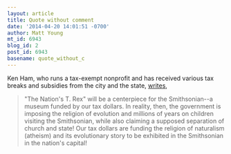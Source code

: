 ```yaml
---
layout: article
title: Quote without comment
date: '2014-04-20 14:01:51 -0700'
author: Matt Young
mt_id: 6943
blog_id: 2
post_id: 6943
basename: quote_without_c
---
```

Ken Ham, who runs a tax-exempt nonprofit and has received various tax breaks and subsidies from the city and the state, [writes](http://blogs.answersingenesis.org/blogs/ken-ham/2014/04/19/something-big-is-coming/), 


> "The Nation's T. Rex" will be a centerpiece for the Smithsonian--a museum funded by our tax dollars. In reality, then, the government is imposing the religion of evolution and millions of years on children visiting the Smithsonian, while also claiming a supposed separation of church and state! Our tax dollars are funding the religion of naturalism (atheism) and its evolutionary story to be exhibited in the Smithsonian in the nation's capital!
